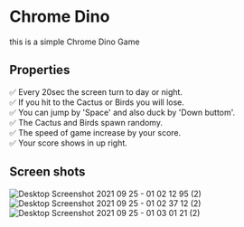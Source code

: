 # Chrome Dino
this is a simple Chrome Dino Game
## Properties
✅ Every 20sec the screen turn to day or night.\
✅ If you hit to the Cactus or Birds you will lose.\
✅ You can jump by 'Space' and also duck by 'Down buttom'.\
✅ The Cactus and Birds spawn randomy.\
✅ The speed of game increase by your score.\
✅ Your score shows in up right.
## Screen shots
![Desktop Screenshot 2021 09 25 - 01 02 12 95 (2)](https://user-images.githubusercontent.com/88179607/134742286-7a605e52-c831-447b-aa9b-40809a780bd2.png)
![Desktop Screenshot 2021 09 25 - 01 02 37 12 (2)](https://user-images.githubusercontent.com/88179607/134742296-c80671ae-95c9-48fb-a501-e20839b84493.png)
![Desktop Screenshot 2021 09 25 - 01 03 01 21 (2)](https://user-images.githubusercontent.com/88179607/134742242-0b9a6bc8-2a15-4ea7-a8ea-4374f26618d4.png)
